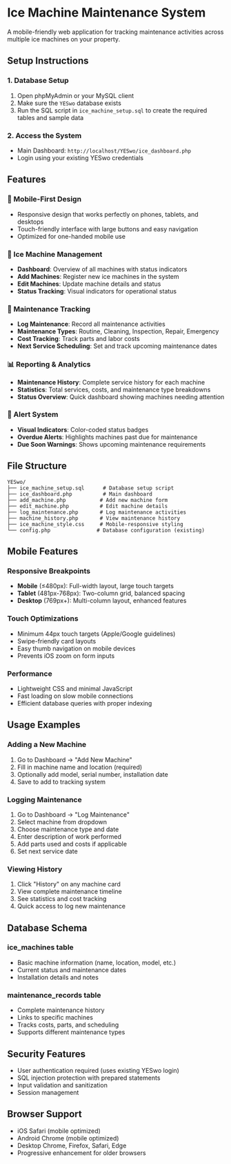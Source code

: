 # Ice Machine Maintenance System

A mobile-friendly web application for tracking maintenance activities across multiple ice machines on your property.

## Setup Instructions

### 1. Database Setup
1. Open phpMyAdmin or your MySQL client
2. Make sure the `YESwo` database exists
3. Run the SQL script in `ice_machine_setup.sql` to create the required tables and sample data

### 2. Access the System
- Main Dashboard: `http://localhost/YESwo/ice_dashboard.php`
- Login using your existing YESwo credentials

## Features

### 📱 Mobile-First Design
- Responsive design that works perfectly on phones, tablets, and desktops
- Touch-friendly interface with large buttons and easy navigation
- Optimized for one-handed mobile use

### 🧊 Ice Machine Management
- **Dashboard**: Overview of all machines with status indicators
- **Add Machines**: Register new ice machines in the system
- **Edit Machines**: Update machine details and status
- **Status Tracking**: Visual indicators for operational status

### 🔧 Maintenance Tracking
- **Log Maintenance**: Record all maintenance activities
- **Maintenance Types**: Routine, Cleaning, Inspection, Repair, Emergency
- **Cost Tracking**: Track parts and labor costs
- **Next Service Scheduling**: Set and track upcoming maintenance dates

### 📊 Reporting & Analytics
- **Maintenance History**: Complete service history for each machine
- **Statistics**: Total services, costs, and maintenance type breakdowns
- **Status Overview**: Quick dashboard showing machines needing attention

### 🚨 Alert System
- **Visual Indicators**: Color-coded status badges
- **Overdue Alerts**: Highlights machines past due for maintenance
- **Due Soon Warnings**: Shows upcoming maintenance requirements

## File Structure

```
YESwo/
├── ice_machine_setup.sql      # Database setup script
├── ice_dashboard.php          # Main dashboard
├── add_machine.php           # Add new machine form
├── edit_machine.php          # Edit machine details
├── log_maintenance.php       # Log maintenance activities
├── machine_history.php       # View maintenance history
├── ice_machine_style.css     # Mobile-responsive styling
└── config.php               # Database configuration (existing)
```

## Mobile Features

### Responsive Breakpoints
- **Mobile** (≤480px): Full-width layout, large touch targets
- **Tablet** (481px-768px): Two-column grid, balanced spacing
- **Desktop** (769px+): Multi-column layout, enhanced features

### Touch Optimizations
- Minimum 44px touch targets (Apple/Google guidelines)
- Swipe-friendly card layouts
- Easy thumb navigation on mobile devices
- Prevents iOS zoom on form inputs

### Performance
- Lightweight CSS and minimal JavaScript
- Fast loading on slow mobile connections
- Efficient database queries with proper indexing

## Usage Examples

### Adding a New Machine
1. Go to Dashboard → "Add New Machine"
2. Fill in machine name and location (required)
3. Optionally add model, serial number, installation date
4. Save to add to tracking system

### Logging Maintenance
1. Go to Dashboard → "Log Maintenance" 
2. Select machine from dropdown
3. Choose maintenance type and date
4. Enter description of work performed
5. Add parts used and costs if applicable
6. Set next service date

### Viewing History
1. Click "History" on any machine card
2. View complete maintenance timeline
3. See statistics and cost tracking
4. Quick access to log new maintenance

## Database Schema

### ice_machines table
- Basic machine information (name, location, model, etc.)
- Current status and maintenance dates
- Installation details and notes

### maintenance_records table
- Complete maintenance history
- Links to specific machines
- Tracks costs, parts, and scheduling
- Supports different maintenance types

## Security Features
- User authentication required (uses existing YESwo login)
- SQL injection protection with prepared statements
- Input validation and sanitization
- Session management

## Browser Support
- iOS Safari (mobile optimized)
- Android Chrome (mobile optimized)
- Desktop Chrome, Firefox, Safari, Edge
- Progressive enhancement for older browsers